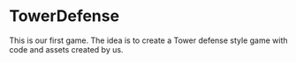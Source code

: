 # TowerDefense
This is our first game. The idea is to create a Tower defense style game with code and assets created by us.
